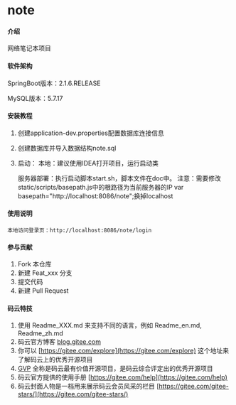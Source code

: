 # note

#### 介绍
网络笔记本项目

#### 软件架构
SpringBoot版本：2.1.6.RELEASE

MySQL版本：5.7.17


#### 安装教程

1. 创建application-dev.properties配置数据库连接信息
2. 创建数据库并导入数据结构note.sql
3. 启动：
    本地：建议使用IDEA打开项目，运行启动类
    
    服务器部署：执行启动脚本start.sh，脚本文件在doc中。
    注意：需要修改static/scripts/basepath.js中的根路径为当前服务器的IP
    var basepath="http://localhost:8086/note";换掉localhost

#### 使用说明
    本地访问登录页：http://localhost:8086/note/login

#### 参与贡献

1. Fork 本仓库
2. 新建 Feat_xxx 分支
3. 提交代码
4. 新建 Pull Request


#### 码云特技

1. 使用 Readme\_XXX.md 来支持不同的语言，例如 Readme\_en.md, Readme\_zh.md
2. 码云官方博客 [blog.gitee.com](https://blog.gitee.com)
3. 你可以 [https://gitee.com/explore](https://gitee.com/explore) 这个地址来了解码云上的优秀开源项目
4. [GVP](https://gitee.com/gvp) 全称是码云最有价值开源项目，是码云综合评定出的优秀开源项目
5. 码云官方提供的使用手册 [https://gitee.com/help](https://gitee.com/help)
6. 码云封面人物是一档用来展示码云会员风采的栏目 [https://gitee.com/gitee-stars/](https://gitee.com/gitee-stars/)